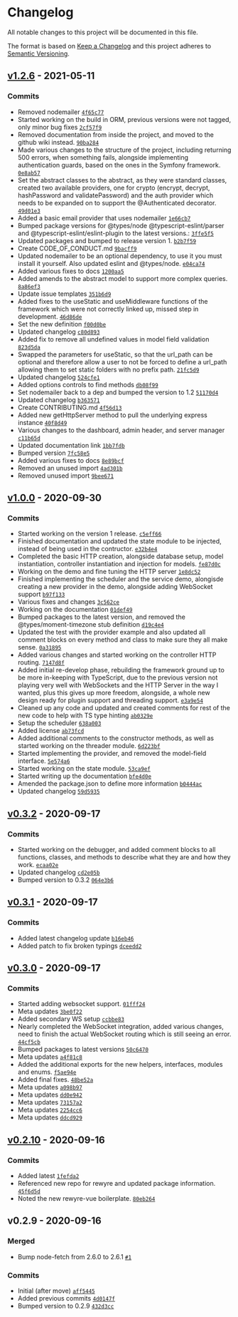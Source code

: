 # Changelog

All notable changes to this project will be documented in this file.

The format is based on [Keep a Changelog](https://keepachangelog.com/en/1.0.0/)
and this project adheres to [Semantic Versioning](https://semver.org/spec/v2.0.0.html).

## [v1.2.6](https://github.com/dannysmc95/rewyre/compare/v1.0.0...v1.2.6) - 2021-05-11

### Commits

- Removed nodemailer [`4f65c77`](https://github.com/dannysmc95/rewyre/commit/4f65c775ceef31bb9793b98ba7fbd4530baa68a6)
- Started working on the build in ORM, previous versions were not tagged, only minor bug fixes [`2cf57f9`](https://github.com/dannysmc95/rewyre/commit/2cf57f9a70cdeb916b4ca72bcd7b85338e3f6784)
- Removed documentation from inside the project, and moved to the github wiki instead. [`90ba284`](https://github.com/dannysmc95/rewyre/commit/90ba2846dcaa1b87cb67e3088b5c01c9d2fad356)
- Made various changes to the structure of the project, including returning 500 errors, when something fails, alongside implementing authentication guards, based on the ones in the Symfony framework. [`0e8ab57`](https://github.com/dannysmc95/rewyre/commit/0e8ab576b90935b5353c0cbded7436fbf5e852a0)
- Set the abstract classes to the abstract, as they were standard classes, created two available providers, one for crypto (encrypt, decrypt, hashPassword and validatePassword) and the auth provider which needs to be expanded on to support the @Authenticated decorator. [`49d01e3`](https://github.com/dannysmc95/rewyre/commit/49d01e387c5a70933cddbad53c961e9013374172)
- Added a basic email provider that uses nodemailer [`1e66cb7`](https://github.com/dannysmc95/rewyre/commit/1e66cb7d019387b457c69731da0580780c8fcebb)
- Bumped package versions for @types/node @typescript-eslint/parser and @typescript-eslint/eslint-plugin to the latest versions.: [`3ffe5f5`](https://github.com/dannysmc95/rewyre/commit/3ffe5f5be0c6a35f0faf619211b77f2c86306c38)
- Updated packages and bumped to release version 1. [`b2b7f59`](https://github.com/dannysmc95/rewyre/commit/b2b7f59123ec75e68d0c58dc9935c70a75b057ee)
- Create CODE_OF_CONDUCT.md [`9bacff9`](https://github.com/dannysmc95/rewyre/commit/9bacff94966305df030ebb435155ee7f2f46edda)
- Updated nodemailer to be an optional dependency, to use it you must install it yourself. Also updated eslint and @types/node. [`e04ca74`](https://github.com/dannysmc95/rewyre/commit/e04ca748f9e0e5da0fba2190480706eec5261f59)
- Added various fixes to docs [`1200aa5`](https://github.com/dannysmc95/rewyre/commit/1200aa52571c8bf0a9929c12cfd88a5fff4d0012)
- Added amends to the abstract model to support more complex queries. [`8a86ef3`](https://github.com/dannysmc95/rewyre/commit/8a86ef327ab0ac89b5387fa6dea2eb02e5c6848c)
- Update issue templates [`351b6d9`](https://github.com/dannysmc95/rewyre/commit/351b6d9ea12d40a4954c40cb71e9f6a9883467dd)
- Added fixes to the useStatic and useMiddleware functions of the framework which were not correctly linked up, missed step in development. [`46d86de`](https://github.com/dannysmc95/rewyre/commit/46d86dedfa47b2e09467215152b65f6c8f07609e)
- Set the new definition [`f00d0be`](https://github.com/dannysmc95/rewyre/commit/f00d0be35f338fce05d1842a8575a40f6fa91c4d)
- Updated changelog [`c80d893`](https://github.com/dannysmc95/rewyre/commit/c80d8935a074235517609549887e7bb8ee1e851c)
- Added fix to remove all undefined values in model field validation [`823d5da`](https://github.com/dannysmc95/rewyre/commit/823d5da34ab456453fda3add5ee0a8100d44696e)
- Swapped the parameters for useStatic, so that the url_path can be optional and therefore allow a user to not be forced to define a url_path allowing them to set static folders with no prefix path. [`21fc5d9`](https://github.com/dannysmc95/rewyre/commit/21fc5d9c25cfef1869fd0fa3b9d5d2c1c4fbfa9f)
- Updated changelog [`524cfe1`](https://github.com/dannysmc95/rewyre/commit/524cfe15fc9eb43f29d4b96f703e9dd4234a3be5)
- Added options controls to find methods [`db08f99`](https://github.com/dannysmc95/rewyre/commit/db08f9947a0fab2f14193344e94b1b5b3367d67e)
- Set nodemailer back to a dep and bumped the version to 1.2 [`51170d4`](https://github.com/dannysmc95/rewyre/commit/51170d4a3a18bf20cee46d4f96dd76427bbc44b7)
- Updated changelog [`b363571`](https://github.com/dannysmc95/rewyre/commit/b36357164d3c00abcfb637ffba6b141ffc1d1504)
- Create CONTRIBUTING.md [`4f56d13`](https://github.com/dannysmc95/rewyre/commit/4f56d13a0440818bd3fe09c1b86ab2f398472a5a)
- Added new getHttpServer method to pull the underlying express instance [`40f8d49`](https://github.com/dannysmc95/rewyre/commit/40f8d49f7eaf779a74d390f437bf6a1781facc9f)
- Various changes to the dashboard, admin header, and server manager [`c11b65d`](https://github.com/dannysmc95/rewyre/commit/c11b65d5dd911dd662dbf1733fb93ef78814c61b)
- Updated documentation link [`1bb7fdb`](https://github.com/dannysmc95/rewyre/commit/1bb7fdb322a737cc8835d31b105774acc4b764e6)
- Bumped version [`7fc58e5`](https://github.com/dannysmc95/rewyre/commit/7fc58e5f0eb525ec428c866125a74e7fed3c8df8)
- Added various fixes to docs [`8e89bcf`](https://github.com/dannysmc95/rewyre/commit/8e89bcf5595e51e825090b4d1000ed0cc3b1e9cf)
- Removed an unused import [`4ad301b`](https://github.com/dannysmc95/rewyre/commit/4ad301b502fed86072ad052bca3039cfb4f2760b)
- Removed unused import [`9bee671`](https://github.com/dannysmc95/rewyre/commit/9bee671ea4b151f24e029bb855ec1948c11e96af)

## [v1.0.0](https://github.com/dannysmc95/rewyre/compare/v0.3.2...v1.0.0) - 2020-09-30

### Commits

- Started working on the version 1 release. [`c5eff66`](https://github.com/dannysmc95/rewyre/commit/c5eff667aa22a397d5bb1aa5b971b5779f5a4f66)
- Finished documentation and updated the state module to be injected, instead of being used in the contructor. [`e32b4e4`](https://github.com/dannysmc95/rewyre/commit/e32b4e425d5cfd2e0c9c385ba009fbc71141d0e1)
- Completed the basic HTTP creation, alongside database setup, model instantiation, controller instantiation and injection for models. [`fe87d0c`](https://github.com/dannysmc95/rewyre/commit/fe87d0cb4525be5644770b17678e848478569037)
- Working on the demo and fine tuning the HTTP server [`1e8dc52`](https://github.com/dannysmc95/rewyre/commit/1e8dc529af654322be3945ca8c39b647daf09826)
- Finished implementing the scheduler and the service demo, alongisde creating a new provider in the demo, alongside adding WebSocket support [`b97f133`](https://github.com/dannysmc95/rewyre/commit/b97f1331cd8afe4a73f2913ea82bfaf3667f6566)
- Various fixes and changes [`3c562ce`](https://github.com/dannysmc95/rewyre/commit/3c562ce431ba0e8e6f65a6517bffc50f00a281e3)
- Working on the documentation [`01def49`](https://github.com/dannysmc95/rewyre/commit/01def4949106e41c3ab63475f5d4e0871d9c2b9c)
- Bumped packages to the latest version, and removed the @types/moment-timezone stub definition [`d19c4e4`](https://github.com/dannysmc95/rewyre/commit/d19c4e46098f420385d354ecbac0496b9a9885a2)
- Updated the test with the provider example and also updated all comment blocks on every method and class to make sure they all make sense. [`0a31895`](https://github.com/dannysmc95/rewyre/commit/0a318953af8659ff47cc6c3a69446406bb742ee1)
- Added various changes and started working on the controller HTTP routing. [`7147d8f`](https://github.com/dannysmc95/rewyre/commit/7147d8f902c4da73b20ad137d60629ac86e4949e)
- Added initial re-develop phase, rebuilding the framework ground up to be more in-keeping with TypeScript, due to the previous version not playing very well with WebSockets and the HTTP Server in the way I wanted, plus this gives up more freedom, alongside, a whole new design ready for plugin support and threading support. [`e3a9e54`](https://github.com/dannysmc95/rewyre/commit/e3a9e54b0bd3f68455839fa19e2223e929fd767e)
- Cleaned up any code and updated and created comments for rest of the new code to help with TS type hinting [`ab0329e`](https://github.com/dannysmc95/rewyre/commit/ab0329ee36a27b45c34d3b83fb1662441732da89)
- Setup the scheduler [`638a003`](https://github.com/dannysmc95/rewyre/commit/638a003faf2360180388cfbbc874c40c28357de9)
- Added license [`ab73fcd`](https://github.com/dannysmc95/rewyre/commit/ab73fcda702ca20e27b09a4465f6150e33506c97)
- Added additional comments to the constructor methods, as well as started working on the threader module. [`6d223bf`](https://github.com/dannysmc95/rewyre/commit/6d223bf507feb13319e4a9990d7d38698601ae1c)
- Started implementing the provider, and removed the model-field interface. [`5e574a6`](https://github.com/dannysmc95/rewyre/commit/5e574a67b3bcfe0ea99ecc519b424a5ee0999f9e)
- Started working on the state module. [`53ca9ef`](https://github.com/dannysmc95/rewyre/commit/53ca9ef4a73ada143bccb9d281b3f8c06126ffd0)
- Started writing up the documentation [`bfe4d0e`](https://github.com/dannysmc95/rewyre/commit/bfe4d0e1694b870e4db0d0ae29a0c9e13cafd459)
- Amended the package.json to define more information [`b0444ac`](https://github.com/dannysmc95/rewyre/commit/b0444ac5f0b34dcab57157b86d1bb04a9a6edea8)
- Updated changelog [`59d5935`](https://github.com/dannysmc95/rewyre/commit/59d59351583edfddb4f06d678f625017218a1d01)

## [v0.3.2](https://github.com/dannysmc95/rewyre/compare/v0.3.1...v0.3.2) - 2020-09-17

### Commits

- Started working on the debugger, and added comment blocks to all functions, classes, and methods to describe what they are and how they work. [`ecaa02e`](https://github.com/dannysmc95/rewyre/commit/ecaa02e0758dd1fac6d0f8c5fb735c75c48bc9f4)
- Updated changelog [`cd2e05b`](https://github.com/dannysmc95/rewyre/commit/cd2e05ba258767edca822fbf9e0ee009c17a6fe1)
- Bumped version to 0.3.2 [`064e3b6`](https://github.com/dannysmc95/rewyre/commit/064e3b61cb395fa98f6ec6bf81fc4207c455617c)

## [v0.3.1](https://github.com/dannysmc95/rewyre/compare/v0.3.0...v0.3.1) - 2020-09-17

### Commits

- Added latest changelog update [`b16eb46`](https://github.com/dannysmc95/rewyre/commit/b16eb462d307114cdd6f2f6067e322c6283b14de)
- Added patch to fix broken typings [`dceedd2`](https://github.com/dannysmc95/rewyre/commit/dceedd21ef2567ac6af9c8491d819c51bad83700)

## [v0.3.0](https://github.com/dannysmc95/rewyre/compare/v0.2.10...v0.3.0) - 2020-09-17

### Commits

- Started adding websocket support. [`01fff24`](https://github.com/dannysmc95/rewyre/commit/01fff2499d0765df3374de56de8610ba649a9bb6)
- Meta updates [`3be0f22`](https://github.com/dannysmc95/rewyre/commit/3be0f22dedbdfd8b0cadcb13fede78619f6f3f6e)
- Added secondary WS setup [`ccbbe83`](https://github.com/dannysmc95/rewyre/commit/ccbbe835ca137bb910f7c275f8360b9c94b6a42c)
- Nearly completed the WebSocket integration, added various changes, need to finish the actual WebSocket routing which is still seeing an error. [`44cf5cb`](https://github.com/dannysmc95/rewyre/commit/44cf5cb77de256d600a4233e2b27f4d92f727615)
- Bumped packages to latest versions [`50c6470`](https://github.com/dannysmc95/rewyre/commit/50c647020fc6b2743231e57af32e2e2ba8d9f406)
- Meta updates [`a4f81c8`](https://github.com/dannysmc95/rewyre/commit/a4f81c86b18cbbfc49730732a41e2cde55ad1a18)
- Added the additional exports for the new helpers, interfaces, modules and enums. [`f5ae94e`](https://github.com/dannysmc95/rewyre/commit/f5ae94e969a35cd5533c8c0812234f9714be55d1)
- Added final fixes. [`48be52a`](https://github.com/dannysmc95/rewyre/commit/48be52a10a0a7572731653522f534fc70d0a5272)
- Meta updates [`a098b97`](https://github.com/dannysmc95/rewyre/commit/a098b97aaf032314c91ced253d682414d35f7d8e)
- Meta updates [`dd0e942`](https://github.com/dannysmc95/rewyre/commit/dd0e94215bee831adb0650a812544a8551286122)
- Meta updates [`73157a2`](https://github.com/dannysmc95/rewyre/commit/73157a22e50c8cbc0c6076f748447cb785187c19)
- Meta updates [`2254cc6`](https://github.com/dannysmc95/rewyre/commit/2254cc6b166671d2bb9345d2e457b7cd727ee4c3)
- Meta updates [`ddcd929`](https://github.com/dannysmc95/rewyre/commit/ddcd9296223260a451a903721333bd9a40ded091)

## [v0.2.10](https://github.com/dannysmc95/rewyre/compare/v0.2.9...v0.2.10) - 2020-09-16

### Commits

- Added latest [`1fefda2`](https://github.com/dannysmc95/rewyre/commit/1fefda25c581c46b059544ec38874eb2aa788a05)
- Referenced new repo for rewyre and updated package information. [`45f6d5d`](https://github.com/dannysmc95/rewyre/commit/45f6d5daa2109ae4d433e938f85a0b231dec285c)
- Noted the new rewyre-vue boilerplate. [`80eb264`](https://github.com/dannysmc95/rewyre/commit/80eb264c4062c3febe5c6034e163fc4c3e372c49)

## v0.2.9 - 2020-09-16

### Merged

- Bump node-fetch from 2.6.0 to 2.6.1 [`#1`](https://github.com/dannysmc95/rewyre/pull/1)

### Commits

- Initial (after move) [`aff5445`](https://github.com/dannysmc95/rewyre/commit/aff5445c463b89f98edd65ce1392f4b24843ac57)
- Added previous commits [`4d0147f`](https://github.com/dannysmc95/rewyre/commit/4d0147fce845307e9a9eb5e8c7060e5fe902d96d)
- Bumped version to 0.2.9 [`432d3cc`](https://github.com/dannysmc95/rewyre/commit/432d3ccb16703487e06697bce5248b388db8c011)
